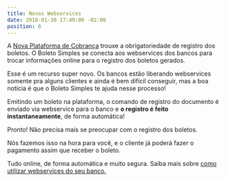 ```yaml
---
title: Novos Webservices
date: 2018-01-30 17:49:00 -02:00
position: 6
---
```


A [Nova Plataforma de Cobrança](http://boletosimples-features.siteleaf.net/suporte-a-nova-plataforma-de-cobranca/) trouxe a obrigatoriedade de registro dos boletos. O Boleto Simples se conecta aos webservices dos bancos para trocar informações online para o registro dos boletos gerados.

Esse é um recurso super novo. Os bancos estão liberando webservices somente pra alguns clientes e ainda é bem difícil conseguir, mas a boa notícia é que o Boleto Simples te ajuda nesse processo!

Emitindo um boleto na plataforma, o comando de registro do documento é enviado via webservice para o banco e **o registro é feito instantaneamente**, de forma automática!

Pronto! Não precisa mais se preocupar com o registro dos boletos.

Nós fazemos isso na hora para você, e o cliente já poderá fazer o pagamento assim que receber o boleto.

Tudo online, de forma automática e muito segura. Saiba mais sobre [como utilizar webservices do seu banco.](https://suporte.boletosimples.com.br/article/8udp3swan1-conexao-online-com-o-banco-atraves-de-webservice)